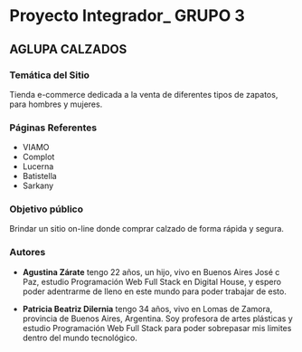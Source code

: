 <h1>Proyecto Integrador_ GRUPO 3</h1>
<h2>AGLUPA CALZADOS</h2>
<h3>Temática del Sitio</h3>
<p>Tienda e-commerce dedicada a la venta de diferentes tipos de zapatos, para hombres y mujeres.</p>
<h3>Páginas Referentes</h3>
<ul>
    <li><a href="https://www.viamo.com/"></a>VIAMO</li>
    <li><a href="https://www.complot.com.ar/?gclid=CjwKCAjwjZmTBhB4EiwAynRmD-2sGe_lKk6Hcg7BlAXu3pFMLt2xwDXK9DTQQU-PJbzMeRSaLH5QoRoCDj4QAvD_BwE"></a>Complot</li>
    <li><a href="https://calzadoslucerna.com.ar/?gclid=CjwKCAjwjZmTBhB4EiwAynRmD6mHWuzcD2_GSRDXLN35n8egz0_GNqt81IRvGrRZzJZ9hmWzdP8sZxoCQeIQAvD_BwE"></a>Lucerna</li>
    <li><a href="https://calzadosbatistella.com.ar/shop/?gclid=CjwKCAjwjZmTBhB4EiwAynRmD0Y9NRf7Xrrq_h6r-1PsLUxqAJGkWa4kRgzXLu2f0uEm0xYnR_qcQxoCkLgQAvD_BwE"></a>Batistella</li>
    <li><a href="https://www.rickysarkany.com/coleccion?gclid=CjwKCAjwjZmTBhB4EiwAynRmD0JGHnWevoQeu1A_uVu5I8WPbeFG4hXT1eImmhm24aPwkS-WLezbPRoCmBwQAvD_BwE#"></a>Sarkany</li>
  </ul>
<h3>Objetivo público</h3>
Brindar un sitio on-line donde comprar calzado de forma rápida y segura.
<h3>Autores</h3>
<ul>
  <li>
    <p><strong>Agustina Zárate</strong> tengo 22 años, un hijo, vivo en Buenos Aires José c Paz, estudio Programación Web Full Stack en Digital House, y espero poder 
      adentrarme de lleno en este mundo para poder trabajar de esto.
    </p>
  </li>
</ul>
<ul>
  <li>
    <p>
      <strong>Patricia Beatriz Dilernia</strong> tengo 34 años, vivo en Lomas de Zamora, provincia de Buenos Aires, Argentina. Soy profesora de artes plásticas y estudio Programación Web Full Stack para poder sobrepasar mis limites dentro del mundo tecnológico.
    </p>
  </li>
</ul>


    
